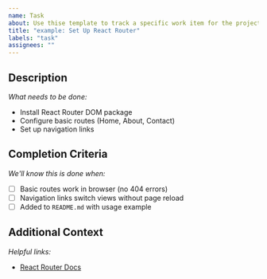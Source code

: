 ```yaml
---
name: Task
about: Use thise template to track a specific work item for the project
title: "example: Set Up React Router"
labels: "task"
assignees: ""
---
```



## Description
*What needs to be done:*
- Install React Router DOM package
- Configure basic routes (Home, About, Contact)
- Set up navigation links

## Completion Criteria
*We'll know this is done when:*
- [ ] Basic routes work in browser (no 404 errors)
- [ ] Navigation links switch views without page reload
- [ ] Added to `README.md` with usage example

## Additional Context
*Helpful links:*
- [React Router Docs](https://reactrouter.com/)
